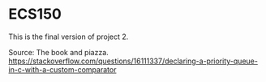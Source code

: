 # ECS150

This is the final version of project 2.

Source: 
The book and piazza.
https://stackoverflow.com/questions/16111337/declaring-a-priority-queue-in-c-with-a-custom-comparator
